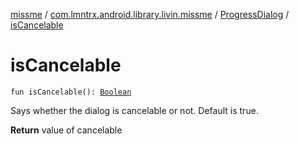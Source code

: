 [missme](../../index.md) / [com.lmntrx.android.library.livin.missme](../index.md) / [ProgressDialog](index.md) / [isCancelable](./is-cancelable.md)

# isCancelable

`fun isCancelable(): `[`Boolean`](https://kotlinlang.org/api/latest/jvm/stdlib/kotlin/-boolean/index.html)

Says whether the dialog is cancelable or not.  Default is true.

**Return**
value of cancelable

